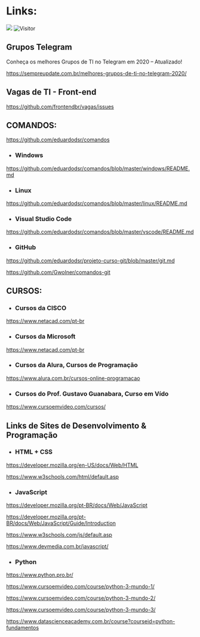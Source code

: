 # Links:

[![](https://img.shields.io/badge/made_by-eduardodsr-green)](https://github.com/eduardods/)
![Visitor](https://visitor-badge.glitch.me/badge?page_id=eduardodsr.Bookmarks)

## Grupos Telegram

Conheça os melhores Grupos de TI no Telegram em 2020 – Atualizado!

https://sempreupdate.com.br/melhores-grupos-de-ti-no-telegram-2020/

## Vagas de TI - Front-end

https://github.com/frontendbr/vagas/issues


## COMANDOS:

https://github.com/eduardodsr/comandos

- ### Windows

https://github.com/eduardodsr/comandos/blob/master/windows/README.md

- ### Linux

https://github.com/eduardodsr/comandos/blob/master/linux/README.md

- ### Visual Studio Code

https://github.com/eduardodsr/comandos/blob/master/vscode/README.md

- ### GitHub

https://github.com/eduardodsr/projeto-curso-git/blob/master/git.md

https://github.com/Gwolner/comandos-git



## CURSOS:


- ### Cursos da CISCO

https://www.netacad.com/pt-br


- ### Cursos da Microsoft

https://www.netacad.com/pt-br


- ### Cursos da Alura, Cursos de Programação

https://www.alura.com.br/cursos-online-programacao


- ### Cursos do Prof. Gustavo Guanabara, Curso em Vído

https://www.cursoemvideo.com/cursos/


## Links de Sites de Desenvolvimento & Programação

- ### HTML + CSS

https://developer.mozilla.org/en-US/docs/Web/HTML

https://www.w3schools.com/html/default.asp

- ### JavaScript

https://developer.mozilla.org/pt-BR/docs/Web/JavaScript

https://developer.mozilla.org/pt-BR/docs/Web/JavaScript/Guide/Introduction

https://www.w3schools.com/js/default.asp

https://www.devmedia.com.br/javascript/

- ### Python

https://www.python.pro.br/

https://www.cursoemvideo.com/course/python-3-mundo-1/

https://www.cursoemvideo.com/course/python-3-mundo-2/

https://www.cursoemvideo.com/course/python-3-mundo-3/

https://www.datascienceacademy.com.br/course?courseid=python-fundamentos

